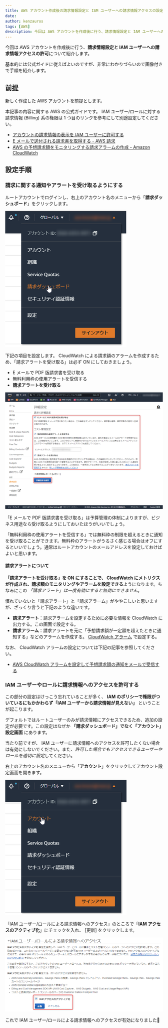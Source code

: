 ```yaml
---
title: AWS アカウント作成後の請求情報設定と IAM ユーザーへの請求情報アクセスの設定
date: 
author: kenzauros
tags: [AWS]
description: 今回は AWS アカウントを作成後に行う、請求情報設定と IAM ユーザーへの請求情報アクセスの許可について紹介します。
---
```


今回は AWS アカウントを作成後に行う、**請求情報設定と IAM ユーザーへの請求情報アクセスの許可**について紹介します。

基本的には公式ガイドに従えばよいのですが、非常にわかりづらいので画像付きで手順を紹介します。

## 前提

新しく作成した AWS アカウントを前提とします。

本記事の内容に関する AWS の公式ガイドです。 IAM ユーザー/ロールに対する請求情報 (Billing) 系の権限は 1 つ目のリンクを参考にして別途設定してください。

- [アカウントの請求情報の表示を IAM ユーザーに許可する](https://aws.amazon.com/jp/premiumsupport/knowledge-center/iam-billing-access/)
- [E メールで送付される請求書を取得する - AWS 請求](https://docs.aws.amazon.com/ja_jp/awsaccountbilling/latest/aboutv2/emailed-invoice.html)
- [AWS の予想請求額をモニタリングする請求アラームの作成 - Amazon CloudWatch](https://docs.aws.amazon.com/ja_jp/AmazonCloudWatch/latest/monitoring/monitor_estimated_charges_with_cloudwatch.html#turning_on_billing_metrics)


## 設定手順

### 請求に関する通知やアラートを受け取るようにする

ルートアカウントでログインし、右上のアカウント名のメニューから「**請求ダッシュボード**」をクリックします。

![請求ダッシュボードを開く](images/billing-1.png "請求ダッシュボードを開く")

下記の項目を設定します。 CloudWatch による請求額のアラームを作成するため、「請求アラートを受け取る」は必ず ON にしておきましょう。

- E メールで PDF 版請求書を受け取る
- 無料利用枠の使用アラートを受信する
- **請求アラートを受け取る**

![請求の詳細設定](images/billing-2.png "請求の詳細設定")

「E メールで PDF 版請求書を受け取る」は予算管理の体制によりますが、ビジネス用途なら受け取るようにしておいたほうがいいでしょう。

「無料利用枠の使用アラートを受信する」では無料枠の制限を超えるときに通知を受け取ることができます。無料枠のアラートがうるさく感じる場合はオフにするといいでしょう。通常はルートアカウントのメールアドレスを設定しておけばよいと思います。

#### 請求アラートについて

**「請求アラートを受け取る」を ON にすることで、 CloudWatch にメトリクスが作成され、請求額のモニタリングやアラームを設定できる**ようになります。ちなみにこの *「請求アラート」は一度有効にすると無効にできません*。

慣れていないと「請求アラート」と「請求アラーム」がややこしいと思いますが、ざっくり言うと下記のような違いです。

- **請求アラート**：請求アラームを設定するために必要な情報を CloudWatch に出力する。この画面で設定する。
- **請求アラーム**：請求アラートを元に「予想請求額が一定額を超えたときに通知する」などのアラームを作成する。 [CloudWatch アラーム](https://us-east-1.console.aws.amazon.com/cloudwatch/home?region=us-east-1#alarmsV2:?~(namespace~'AWS*2fBilling)) で設定する。

なお、 CloudWatch アラームの設定については下記の記事を参照してください。

- [AWS CloudWatch アラームを設定して予想請求額の通知をメールで受信する](https://mseeeen.msen.jp/create-aws-budget-alarm)

### IAM ユーザーやロールに請求情報へのアクセスを許可する

この部分の設定はけっこう忘れていることが多く、 **IAM のポリシーで権限がついているにもかかわらず「IAM ユーザーから請求情報が見えない」** ということが起こります。

デフォルトではルートユーザーのみが請求情報にアクセスできるため、追加の設定が必要です。この設定はなぜか **「請求ダッシュボード」でなく「アカウント」設定画面** にあります。

当たり前ですが、 IAM ユーザーに請求情報へのアクセスを許可したくない場合は有効にしないでください。また、*許可した場合でもアクセスできるユーザーやロールを適切に設定*してください。

右上のアカウント名のメニューから「**アカウント**」をクリックしてアカウント設定画面を開きます。

![アカウント設定を開く](images/account-setting-1.png "アカウント設定を開く")

「IAM ユーザー/ロールによる請求情報へのアクセス」のところで「**IAM アクセスのアクティブ化**」にチェックを入れ、 [更新] をクリックします。

![IAM ユーザー/ロールによる請求情報へのアクセス](images/account-setting-2.png "IAM ユーザー/ロールによる請求情報へのアクセス")

これで IAM ユーザー/ロールによる請求情報へのアクセスが有効になりました👏

